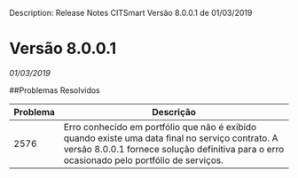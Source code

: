 Description: Release Notes CITSmart Versão 8.0.0.1 de 01/03/2019

# Versão 8.0.0.1
_01/03/2019_


##Problemas Resolvidos

| Problema | Descrição                                                                                                                                                                                      |
|----------|------------------------------------------------------------------------------------------------------------------------------------------------------------------------------------------------|
| 2576     | Erro conhecido em portfólio que não é exibido quando existe uma data final no serviço contrato. A versão 8.0.0.1 fornece solução definitiva para o erro ocasionado pelo portfólio de serviços. |
